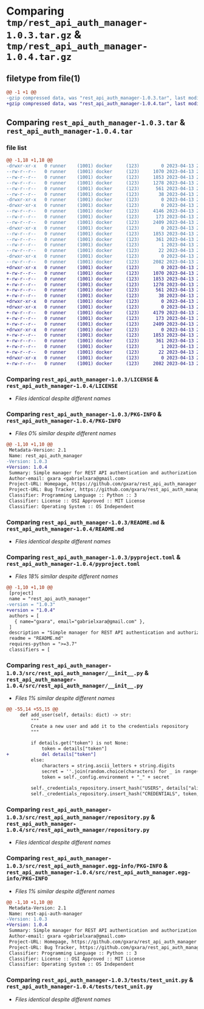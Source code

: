 # Comparing `tmp/rest_api_auth_manager-1.0.3.tar.gz` & `tmp/rest_api_auth_manager-1.0.4.tar.gz`

## filetype from file(1)

```diff
@@ -1 +1 @@
-gzip compressed data, was "rest_api_auth_manager-1.0.3.tar", last modified: Thu Apr 13 20:31:12 2023, max compression
+gzip compressed data, was "rest_api_auth_manager-1.0.4.tar", last modified: Thu Apr 13 20:48:59 2023, max compression
```

## Comparing `rest_api_auth_manager-1.0.3.tar` & `rest_api_auth_manager-1.0.4.tar`

### file list

```diff
@@ -1,18 +1,18 @@
-drwxr-xr-x   0 runner    (1001) docker     (123)        0 2023-04-13 20:31:12.947886 rest_api_auth_manager-1.0.3/
--rw-r--r--   0 runner    (1001) docker     (123)     1070 2023-04-13 20:31:03.000000 rest_api_auth_manager-1.0.3/LICENSE
--rw-r--r--   0 runner    (1001) docker     (123)     1853 2023-04-13 20:31:12.943886 rest_api_auth_manager-1.0.3/PKG-INFO
--rw-r--r--   0 runner    (1001) docker     (123)     1278 2023-04-13 20:31:03.000000 rest_api_auth_manager-1.0.3/README.md
--rw-r--r--   0 runner    (1001) docker     (123)      561 2023-04-13 20:31:03.000000 rest_api_auth_manager-1.0.3/pyproject.toml
--rw-r--r--   0 runner    (1001) docker     (123)       38 2023-04-13 20:31:12.947886 rest_api_auth_manager-1.0.3/setup.cfg
-drwxr-xr-x   0 runner    (1001) docker     (123)        0 2023-04-13 20:31:12.943886 rest_api_auth_manager-1.0.3/src/
-drwxr-xr-x   0 runner    (1001) docker     (123)        0 2023-04-13 20:31:12.943886 rest_api_auth_manager-1.0.3/src/rest_api_auth_manager/
--rw-r--r--   0 runner    (1001) docker     (123)     4146 2023-04-13 20:31:03.000000 rest_api_auth_manager-1.0.3/src/rest_api_auth_manager/__init__.py
--rw-r--r--   0 runner    (1001) docker     (123)      173 2023-04-13 20:31:03.000000 rest_api_auth_manager-1.0.3/src/rest_api_auth_manager/config.py
--rw-r--r--   0 runner    (1001) docker     (123)     2409 2023-04-13 20:31:03.000000 rest_api_auth_manager-1.0.3/src/rest_api_auth_manager/repository.py
-drwxr-xr-x   0 runner    (1001) docker     (123)        0 2023-04-13 20:31:12.943886 rest_api_auth_manager-1.0.3/src/rest_api_auth_manager.egg-info/
--rw-r--r--   0 runner    (1001) docker     (123)     1853 2023-04-13 20:31:12.000000 rest_api_auth_manager-1.0.3/src/rest_api_auth_manager.egg-info/PKG-INFO
--rw-r--r--   0 runner    (1001) docker     (123)      361 2023-04-13 20:31:12.000000 rest_api_auth_manager-1.0.3/src/rest_api_auth_manager.egg-info/SOURCES.txt
--rw-r--r--   0 runner    (1001) docker     (123)        1 2023-04-13 20:31:12.000000 rest_api_auth_manager-1.0.3/src/rest_api_auth_manager.egg-info/dependency_links.txt
--rw-r--r--   0 runner    (1001) docker     (123)       22 2023-04-13 20:31:12.000000 rest_api_auth_manager-1.0.3/src/rest_api_auth_manager.egg-info/top_level.txt
-drwxr-xr-x   0 runner    (1001) docker     (123)        0 2023-04-13 20:31:12.943886 rest_api_auth_manager-1.0.3/tests/
--rw-r--r--   0 runner    (1001) docker     (123)     2082 2023-04-13 20:31:03.000000 rest_api_auth_manager-1.0.3/tests/test_unit.py
+drwxr-xr-x   0 runner    (1001) docker     (123)        0 2023-04-13 20:48:59.631231 rest_api_auth_manager-1.0.4/
+-rw-r--r--   0 runner    (1001) docker     (123)     1070 2023-04-13 20:48:49.000000 rest_api_auth_manager-1.0.4/LICENSE
+-rw-r--r--   0 runner    (1001) docker     (123)     1853 2023-04-13 20:48:59.631231 rest_api_auth_manager-1.0.4/PKG-INFO
+-rw-r--r--   0 runner    (1001) docker     (123)     1278 2023-04-13 20:48:49.000000 rest_api_auth_manager-1.0.4/README.md
+-rw-r--r--   0 runner    (1001) docker     (123)      561 2023-04-13 20:48:49.000000 rest_api_auth_manager-1.0.4/pyproject.toml
+-rw-r--r--   0 runner    (1001) docker     (123)       38 2023-04-13 20:48:59.631231 rest_api_auth_manager-1.0.4/setup.cfg
+drwxr-xr-x   0 runner    (1001) docker     (123)        0 2023-04-13 20:48:59.631231 rest_api_auth_manager-1.0.4/src/
+drwxr-xr-x   0 runner    (1001) docker     (123)        0 2023-04-13 20:48:59.631231 rest_api_auth_manager-1.0.4/src/rest_api_auth_manager/
+-rw-r--r--   0 runner    (1001) docker     (123)     4179 2023-04-13 20:48:49.000000 rest_api_auth_manager-1.0.4/src/rest_api_auth_manager/__init__.py
+-rw-r--r--   0 runner    (1001) docker     (123)      173 2023-04-13 20:48:49.000000 rest_api_auth_manager-1.0.4/src/rest_api_auth_manager/config.py
+-rw-r--r--   0 runner    (1001) docker     (123)     2409 2023-04-13 20:48:49.000000 rest_api_auth_manager-1.0.4/src/rest_api_auth_manager/repository.py
+drwxr-xr-x   0 runner    (1001) docker     (123)        0 2023-04-13 20:48:59.631231 rest_api_auth_manager-1.0.4/src/rest_api_auth_manager.egg-info/
+-rw-r--r--   0 runner    (1001) docker     (123)     1853 2023-04-13 20:48:59.000000 rest_api_auth_manager-1.0.4/src/rest_api_auth_manager.egg-info/PKG-INFO
+-rw-r--r--   0 runner    (1001) docker     (123)      361 2023-04-13 20:48:59.000000 rest_api_auth_manager-1.0.4/src/rest_api_auth_manager.egg-info/SOURCES.txt
+-rw-r--r--   0 runner    (1001) docker     (123)        1 2023-04-13 20:48:59.000000 rest_api_auth_manager-1.0.4/src/rest_api_auth_manager.egg-info/dependency_links.txt
+-rw-r--r--   0 runner    (1001) docker     (123)       22 2023-04-13 20:48:59.000000 rest_api_auth_manager-1.0.4/src/rest_api_auth_manager.egg-info/top_level.txt
+drwxr-xr-x   0 runner    (1001) docker     (123)        0 2023-04-13 20:48:59.631231 rest_api_auth_manager-1.0.4/tests/
+-rw-r--r--   0 runner    (1001) docker     (123)     2082 2023-04-13 20:48:49.000000 rest_api_auth_manager-1.0.4/tests/test_unit.py
```

### Comparing `rest_api_auth_manager-1.0.3/LICENSE` & `rest_api_auth_manager-1.0.4/LICENSE`

 * *Files identical despite different names*

### Comparing `rest_api_auth_manager-1.0.3/PKG-INFO` & `rest_api_auth_manager-1.0.4/PKG-INFO`

 * *Files 0% similar despite different names*

```diff
@@ -1,10 +1,10 @@
 Metadata-Version: 2.1
 Name: rest_api_auth_manager
-Version: 1.0.3
+Version: 1.0.4
 Summary: Simple manager for REST API authentication and authorization (token based)
 Author-email: gxara <gabrielxara@gmail.com>
 Project-URL: Homepage, https://github.com/gxara/rest_api_auth_manager
 Project-URL: Bug Tracker, https://github.com/gxara/rest_api_auth_manager/issues
 Classifier: Programming Language :: Python :: 3
 Classifier: License :: OSI Approved :: MIT License
 Classifier: Operating System :: OS Independent
```

### Comparing `rest_api_auth_manager-1.0.3/README.md` & `rest_api_auth_manager-1.0.4/README.md`

 * *Files identical despite different names*

### Comparing `rest_api_auth_manager-1.0.3/pyproject.toml` & `rest_api_auth_manager-1.0.4/pyproject.toml`

 * *Files 18% similar despite different names*

```diff
@@ -1,10 +1,10 @@
 [project]
 name = "rest_api_auth_manager"
-version = "1.0.3"
+version = "1.0.4"
 authors = [
   { name="gxara", email="gabrielxara@gmail.com" },
 ]
 description = "Simple manager for REST API authentication and authorization (token based)"
 readme = "README.md"
 requires-python = ">=3.7"
 classifiers = [
```

### Comparing `rest_api_auth_manager-1.0.3/src/rest_api_auth_manager/__init__.py` & `rest_api_auth_manager-1.0.4/src/rest_api_auth_manager/__init__.py`

 * *Files 1% similar despite different names*

```diff
@@ -55,14 +55,15 @@
     def add_user(self, details: dict) -> str:
         """
         Create a new user and add it to the credentials repository
         """
 
         if details.get("token") is not None:
             token = details["token"]
+            del details["token"]
         else:
             characters = string.ascii_letters + string.digits
             secret = ''.join(random.choice(characters) for _ in range(self._config.token_length))
             token = self._config.environment + "_" + secret
 
         self._credentials_repository.insert_hash("USERS", details["alias"],  json.dumps(details))
         self._credentials_repository.insert_hash("CREDENTIALS", token,  details["alias"])
```

### Comparing `rest_api_auth_manager-1.0.3/src/rest_api_auth_manager/repository.py` & `rest_api_auth_manager-1.0.4/src/rest_api_auth_manager/repository.py`

 * *Files identical despite different names*

### Comparing `rest_api_auth_manager-1.0.3/src/rest_api_auth_manager.egg-info/PKG-INFO` & `rest_api_auth_manager-1.0.4/src/rest_api_auth_manager.egg-info/PKG-INFO`

 * *Files 1% similar despite different names*

```diff
@@ -1,10 +1,10 @@
 Metadata-Version: 2.1
 Name: rest-api-auth-manager
-Version: 1.0.3
+Version: 1.0.4
 Summary: Simple manager for REST API authentication and authorization (token based)
 Author-email: gxara <gabrielxara@gmail.com>
 Project-URL: Homepage, https://github.com/gxara/rest_api_auth_manager
 Project-URL: Bug Tracker, https://github.com/gxara/rest_api_auth_manager/issues
 Classifier: Programming Language :: Python :: 3
 Classifier: License :: OSI Approved :: MIT License
 Classifier: Operating System :: OS Independent
```

### Comparing `rest_api_auth_manager-1.0.3/tests/test_unit.py` & `rest_api_auth_manager-1.0.4/tests/test_unit.py`

 * *Files identical despite different names*

